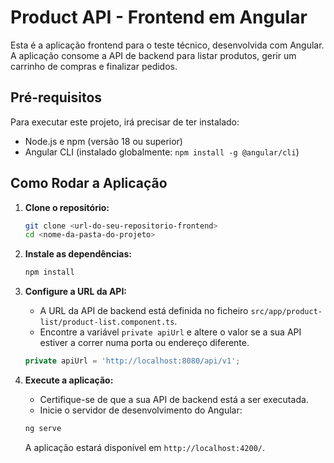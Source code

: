 # Product API - Frontend em Angular

Esta é a aplicação frontend para o teste técnico, desenvolvida com Angular. A aplicação consome a API de backend para listar produtos, gerir um carrinho de compras e finalizar pedidos.

## Pré-requisitos

Para executar este projeto, irá precisar de ter instalado:

- Node.js e npm (versão 18 ou superior)
- Angular CLI (instalado globalmente: `npm install -g @angular/cli`)

## Como Rodar a Aplicação

1.  **Clone o repositório:**
    ```bash
    git clone <url-do-seu-repositorio-frontend>
    cd <nome-da-pasta-do-projeto>
    ```

2.  **Instale as dependências:**
    ```bash
    npm install
    ```

3.  **Configure a URL da API:**
    - A URL da API de backend está definida no ficheiro `src/app/product-list/product-list.component.ts`.
    - Encontre a variável `private apiUrl` e altere o valor se a sua API estiver a correr numa porta ou endereço diferente.
    ```typescript
    private apiUrl = 'http://localhost:8080/api/v1';
    ```

4.  **Execute a aplicação:**
    - Certifique-se de que a sua API de backend está a ser executada.
    - Inicie o servidor de desenvolvimento do Angular:
    ```bash
    ng serve
    ```
    A aplicação estará disponível em `http://localhost:4200/`.
